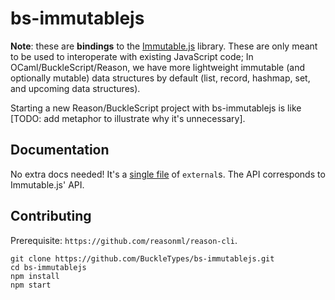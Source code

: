 # bs-immutablejs

**Note**: these are **bindings** to the [Immutable.js](https://facebook.github.io/immutable-js/) library. These are only meant to be used to interoperate with existing JavaScript code; In OCaml/BuckleScript/Reason, we have more lightweight immutable (and optionally mutable) data structures by default (list, record, hashmap, set, and upcoming data structures).

Starting a new Reason/BuckleScript project with bs-immutablejs is like [TODO: add metaphor to illustrate why it's unnecessary].

## Documentation

No extra docs needed! It's a [single file](https://github.com/BuckleTypes/bs-immutablejs/blob/master/src/immJsRe.re) of `external`s. The API corresponds to Immutable.js' API.

## Contributing

Prerequisite: `https://github.com/reasonml/reason-cli`.

```
git clone https://github.com/BuckleTypes/bs-immutablejs.git
cd bs-immutablejs
npm install
npm start
```
